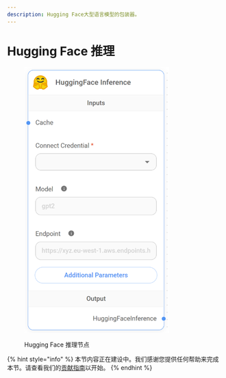 ```yaml
---
description: Hugging Face大型语言模型的包装器。
---
```


# Hugging Face 推理

<figure><img src="../../../.gitbook/assets/image (5) (1) (1) (1).png" alt="" width="338"><figcaption><p>Hugging Face 推理节点</p></figcaption></figure>

{% hint style="info" %}
本节内容正在建设中。我们感谢您提供任何帮助来完成本节。请查看我们的[贡献指南](../../../contributing/)以开始。
{% endhint %}
